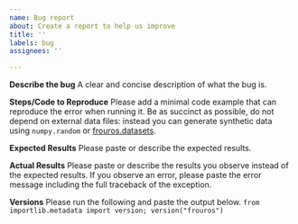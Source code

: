 ```yaml
---
name: Bug report
about: Create a report to help us improve
title: ''
labels: bug
assignees: ''

---
```


**Describe the bug**
A clear and concise description of what the bug is.

**Steps/Code to Reproduce**
Please add a minimal code example that can reproduce the error when running it. Be as succinct as possible, do not depend on external data files: instead you can generate synthetic data using `numpy.random` or [frouros.datasets](https://frouros.readthedocs.io/en/stable/api_reference/datasets.html).

**Expected Results**
Please paste or describe the expected results.

**Actual Results**
Please paste or describe the results you observe instead of the expected results. If you observe an error, please paste the error message including the full traceback of the exception.

**Versions**
Please run the following and paste the output below.
`from importlib.metadata import version; version("frouros")`

